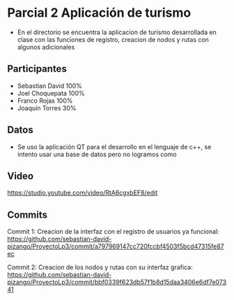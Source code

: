 # Parcial 2 Aplicación de turismo

- En el directorio se encuentra la aplicacion de turismo desarrollada en clase con las funciones de registro, creacion de nodos y rutas con algunos adicionales

## Participantes

- Sebastian David 100%
- Joel Choquepata 100%
- Franco Rojas 100%
- Joaquín Torres 30%

## Datos

- Se uso la aplicación QT para el desarrollo en el lenguaje de c++, se intento usar una base de datos pero no logramos como
## Video

https://studio.youtube.com/video/RtA6cgxbEF8/edit

## Commits

Commit 1: Creacion de la interfaz con el registro de usuarios ya funcional:
https://github.com/sebastian-david-pizango/ProyectoLp3/commit/a797969147cc720fccbf4503f5bcd47315fe87ec

Commit 2: Creacion de los nodos y rutas con su interfaz grafica:
https://github.com/sebastian-david-pizango/ProyectoLp3/commit/bbf0339f623db57f1b8d15daa3406e6df7e07341

